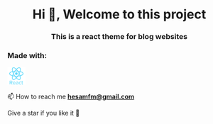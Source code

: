 <h1 align="center">Hi 👋, Welcome to this project</h1>
<h3 align="center">This is a react theme for blog websites</h3>




<h3 align="left">Made with:</h3>
<p>  <a href="https://reactjs.org/" target="_blank" rel="noreferrer"> <img src="https://raw.githubusercontent.com/devicons/devicon/master/icons/react/react-original-wordmark.svg" alt="react" width="40" height="40"/> </a> </p>


📫 How to reach me **hesamfm@gmail.com**


<p>Give a star if you like it 🤗</p>

